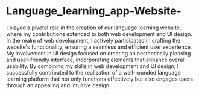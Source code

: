 # Language_learning_app-Website-

I played a pivotal role in the creation of our language learning website, where my contributions extended to both web development and UI design. In the realm of web development, I actively participated in crafting the website's functionality, ensuring a seamless and efficient user experience. My involvement in UI design focused on creating an aesthetically pleasing and user-friendly interface, incorporating elements that enhance overall usability. By combining my skills in web development and UI design, I successfully contributed to the realization of a well-rounded language learning platform that not only functions effectively but also engages users through an appealing and intuitive design.
